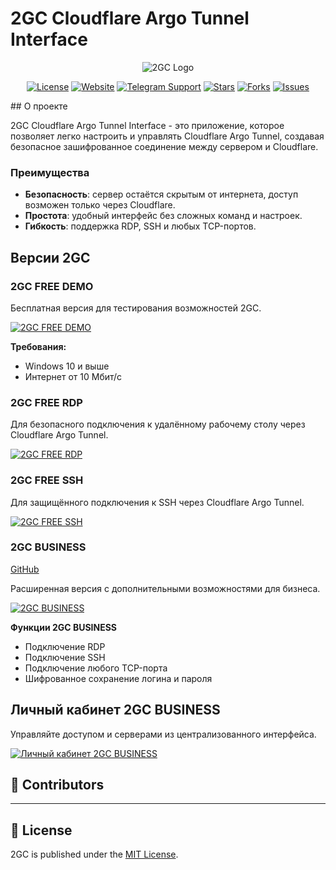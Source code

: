 # 2GC Cloudflare Argo Tunnel Interface
<div id="header" align="center">
    <img src="https://pub-a89b5697d4074daeb851dc6c011ed225.r2.dev/2gc_logo.ico" alt="2GC Logo">
</div>
<div id="badges" align="center">
    
[![License](https://img.shields.io/github/license/mlanies/2GC?style=for-the-badge)](https://github.com/mlanies/2GC/blob/main/LICENSE)
[![Website](https://img.shields.io/badge/Website-000000?style=for-the-badge&logoColor=white)](https://2gc.ru)
[![Telegram Support](https://img.shields.io/badge/Telegram%20Support-2CA5E0?style=for-the-badge&logo=telegram&logoColor=white)](https://t.me/suppport2gc_bot)
[![Stars](https://img.shields.io/github/stars/twogc/2GC-Cloudflare-Argo-Tunnel-Interface?style=for-the-badge)](https://github.com/twogc/2GC-Cloudflare-Argo-Tunnel-Interface/stargazers)
[![Forks](https://img.shields.io/github/forks/twogc/2GC-Cloudflare-Argo-Tunnel-Interface?style=for-the-badge)](https://github.com/twogc/2GC-Cloudflare-Argo-Tunnel-Interface/network)
[![Issues](https://img.shields.io/github/issues/twogc/2GC-Cloudflare-Argo-Tunnel-Interface?style=for-the-badge)](https://github.com/twogc/2GC-Cloudflare-Argo-Tunnel-Interface/issues)
</div>
## О проекте

2GC Cloudflare Argo Tunnel Interface - это приложение, которое позволяет легко настроить и управлять Cloudflare Argo Tunnel, создавая безопасное зашифрованное соединение между сервером и Cloudflare.

### Преимущества

* **Безопасность**: сервер остаётся скрытым от интернета, доступ возможен только через Cloudflare.
* **Простота**: удобный интерфейс без сложных команд и настроек.
* **Гибкость**: поддержка RDP, SSH и любых TCP-портов.

## Версии 2GC

### 2GC FREE DEMO

Бесплатная версия для тестирования возможностей 2GC.

[![2GC FREE DEMO](https://github.com/mlanies/2GC-app-ras/blob/main/2gc-free.gif)](https://2gc.ru/download)

**Требования:**

* Windows 10 и выше
* Интернет от 10 Мбит/с

### 2GC FREE RDP

Для безопасного подключения к удалённому рабочему столу через Cloudflare Argo Tunnel.

[![2GC FREE RDP](https://github.com/twogc/2GC-Cloudflare-Argo-Tunnel-Interface/releases)](https://github.com/twogc/2GC-Cloudflare-Argo-Tunnel-Interface/releases)

### 2GC FREE SSH

Для защищённого подключения к SSH через Cloudflare Argo Tunnel.

[![2GC FREE SSH](https://github.com/twogc/2GC-Cloudflare-Argo-Tunnel-Interface/releases)](https://github.com/twogc/2GC-Cloudflare-Argo-Tunnel-Interface/releases)

### 2GC BUSINESS

[GitHub](https://github.com/twogc/2gc-business)

Расширенная версия с дополнительными возможностями для бизнеса.

[![2GC BUSINESS](https://pub-a89b5697d4074daeb851dc6c011ed225.r2.dev/2gc_app_list.svg)](https://2gc.ru/download)

**Функции 2GC BUSINESS**

* Подключение RDP
* Подключение SSH
* Подключение любого TCP-порта
* Шифрованное сохранение логина и пароля

## Личный кабинет 2GC BUSINESS

Управляйте доступом и серверами из централизованного интерфейса.

[![Личный кабинет 2GC BUSINESS](https://pub-a89b5697d4074daeb851dc6c011ed225.r2.dev/lk_2gc.png)](https://2gc.ru/download)

## 👥 Contributors

<a href="https://github.com/mlanies/2GC/graphs/contributors"></a>

<tr>

---

## 📜 License

2GC is published under the [MIT License](LICENSE).
